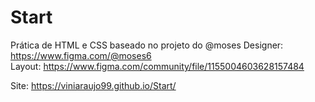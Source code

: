 # Start
Prática de HTML e CSS baseado no projeto do @moses
Designer: https://www.figma.com/@moses6  
Layout: https://www.figma.com/community/file/1155004603628157484

Site: https://viniaraujo99.github.io/Start/
